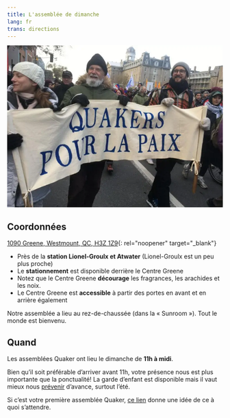 ```yaml
---
title: L'assemblée de dimanche
lang: fr
trans: directions
---
```

<picture>
  <source srcset="/assets/images/mtl_homepage3.webp" type="image/webp">
  <source srcset="/assets/images/mtl_homepage3.jpg" type="image/jpg">  
  <img src="/assets/images/mtl_homepage3.webp" class="img_center100" alt="Bannière Quakers pour la Paix">
</picture>

## Coordonnées

[1090 Greene, Westmount, QC, H3Z 1Z9](https://www.google.com/maps/search/1090%20Greene,%20Westmount,%20QC,%20H3Z%201Z9){: rel="noopener" target="_blank"}

* Près de la **station Lionel-Groulx et Atwater** (Lionel-Groulx est un peu plus proche)
* Le **stationnement** est disponible derrière le Centre Greene
* Notez que le Centre Greene **décourage** les fragrances, les arachides et les noix.
* Le Centre Greene est **accessible** à partir des portes en avant et en arrière également

Notre assemblée a lieu au rez-de-chaussée (dans la « Sunroom »). Tout le monde est bienvenu.

## Quand

Les assemblées Quaker ont lieu le dimanche de **11h à midi**.

Bien qu’il soit préférable d’arriver avant 11h, votre présence nous est plus importante que la ponctualité! La garde d’enfant est disponible mais il vaut mieux nous [prévenir](/contact-fr.html) d’avance, surtout l’été.

Si c’est votre première assemblée Quaker, [ce lien](/a_propos.html) donne une idée de ce à quoi s’attendre.
